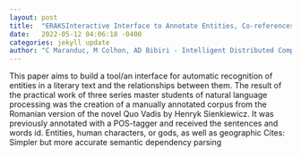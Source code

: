 ```yaml
---
layout: post
title:  "ERAKSInteractive Interface to Annotate Entities, Co-references, and Relationships"
date:   2022-05-12 04:06:18 -0400
categories: jekyll update
author: "C Maranduc, M Colhon, AD Bibiri - Intelligent Distributed Computing XIV"
---
```

This paper aims to build a tool/an interface for automatic recognition of entities in a literary text and the relationships between them. The result of the practical work of three series master students of natural language processing was the creation of a manually annotated corpus from the Romanian version of the novel Quo Vadis by Henryk Sienkiewicz. It was previously annotated with a POS-tagger and received the sentences and words id. Entities, human characters, or gods, as well as geographic Cites: Simpler but more accurate semantic dependency parsing